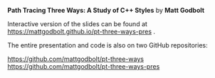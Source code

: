 **Path Tracing Three Ways: A Study of C++ Styles** by **Matt Godbolt**

Interactive version of the slides can be found at https://mattgodbolt.github.io/pt-three-ways-pres .

The entire presentation and code is also on two GitHub repositories:

https://github.com/mattgodbolt/pt-three-ways
https://github.com/mattgodbolt/pt-three-ways-pres
